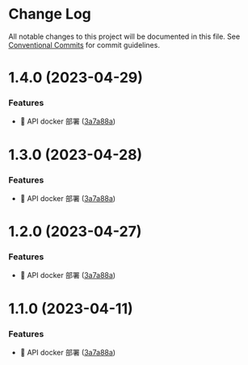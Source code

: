 # Change Log

All notable changes to this project will be documented in this file.
See [Conventional Commits](https://conventionalcommits.org) for commit guidelines.

# 1.4.0 (2023-04-29)

### Features

- 🎸 API docker 部署 ([3a7a88a](https://github.com/rao-pics/core/commit/3a7a88a971aa8951fe293758b59bde5d2a2e3164))

# 1.3.0 (2023-04-28)

### Features

- 🎸 API docker 部署 ([3a7a88a](https://github.com/rao-pics/core/commit/3a7a88a971aa8951fe293758b59bde5d2a2e3164))

# 1.2.0 (2023-04-27)

### Features

- 🎸 API docker 部署 ([3a7a88a](https://github.com/rao-pics/core/commit/3a7a88a971aa8951fe293758b59bde5d2a2e3164))

# 1.1.0 (2023-04-11)

### Features

- 🎸 API docker 部署 ([3a7a88a](https://github.com/rao-pics/core/commit/3a7a88a971aa8951fe293758b59bde5d2a2e3164))
